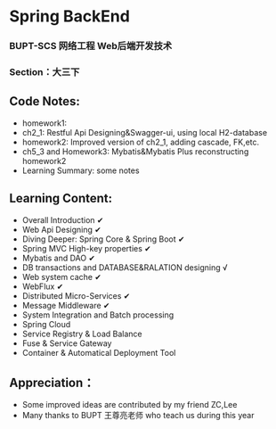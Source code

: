 # Spring BackEnd
### BUPT-SCS 网络工程 Web后端开发技术
### Section：大三下

## Code Notes:
- homework1: 
- ch2_1: Restful Api Designing&Swagger-ui, using local H2-database
- homework2: Improved version of ch2_1, adding cascade, FK,etc.
- ch5_3 and Homework3: Mybatis&Mybatis Plus reconstructing homework2
- Learning Summary: some notes

## Learning Content:
- Overall Introduction ✔
- Web Api Designing ✔
- Diving Deeper: Spring Core & Spring Boot ✔
- Spring MVC High-key properties ✔
- Mybatis and DAO ✔
- DB transactions and DATABASE&RALATION designing √
- Web system cache ✔
- WebFlux ✔
- Distributed Micro-Services ✔
- Message Middleware ✔
- System Integration and Batch processing
- Spring Cloud
- Service Registry & Load Balance
- Fuse & Service Gateway
- Container & Automatical Deployment Tool

## Appreciation：
- Some improved ideas are contributed by my friend ZC,Lee
- Many thanks to BUPT 王尊亮老师 who teach us during this year